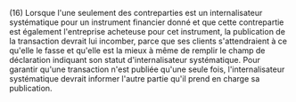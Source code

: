 (16) Lorsque l'une seulement des contreparties est un internalisateur systématique pour un instrument financier donné et que cette contrepartie est également l'entreprise acheteuse pour cet instrument, la publication de la transaction devrait lui incomber, parce que ses clients s'attendraient à ce qu'elle le fasse et qu'elle est la mieux à même de remplir le champ de déclaration indiquant son statut d'internalisateur systématique. Pour garantir qu'une transaction n'est publiée qu'une seule fois, l'internalisateur systématique devrait informer l'autre partie qu'il prend en charge sa publication.